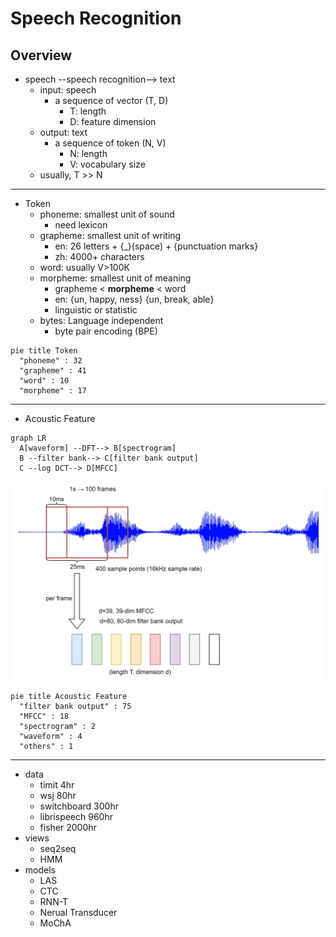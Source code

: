 # Speech Recognition

## Overview

- speech --speech recognition--> text
  - input: speech 
    - a sequence of vector (T, D)
      - T: length
      - D: feature dimension
  - output: text
    - a sequence of token (N, V)
      - N: length
      - V: vocabulary size
  - usually, T >> N

---

- Token
  - phoneme: smallest unit of sound
    - need lexicon 
  - grapheme: smallest unit of writing
    - en: 26 letters + {_}(space) + {punctuation marks}
    - zh: 4000+ characters 
  - word: usually V>100K
  - morpheme: smallest unit of meaning
    - grapheme < **morpheme** < word
    - en: {un, happy, ness} {un, break, able}
    - linguistic or statistic
  - bytes: Language independent
    - byte pair encoding (BPE)

```mermaid
pie title Token
  "phoneme" : 32
  "grapheme" : 41
  "word" : 10
  "morpheme" : 17
```

---

- Acoustic Feature

```mermaid
graph LR
  A[waveform] --DFT--> B[spectrogram]
  B --filter bank--> C[filter bank output]
  C --log DCT--> D[MFCC]
```

![acous](images/acoustic_feature.png)

```mermaid
pie title Acoustic Feature
  "filter bank output" : 75
  "MFCC" : 18
  "spectrogram" : 2
  "waveform" : 4
  "others" : 1
```

---

- data
  - timit 4hr
  - wsj 80hr
  - switchboard 300hr
  - librispeech 960hr
  - fisher 2000hr
- views
  - seq2seq
  - HMM
- models
  - LAS
  - CTC
  - RNN-T
  - Nerual Transducer
  - MoChA